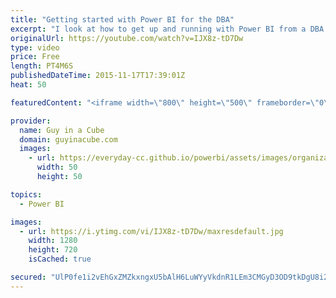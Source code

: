 ```yaml
---
title: "Getting started with Power BI for the DBA"
excerpt: "I look at how to get up and running with Power BI from a DBA perspective.  Really for someone that doesn't know anything about data models, or measures, etc...  Calculated Columns and Measures in DAX http://www.sqlbi.com/articles/calculated-columns-and-measures-in-dax/  Calculated Tables in Power BI"
originalUrl: https://youtube.com/watch?v=IJX8z-tD7Dw
type: video
price: Free
length: PT4M6S
publishedDateTime: 2015-11-17T17:39:01Z
heat: 50

featuredContent: "<iframe width=\"800\" height=\"500\" frameborder=\"0\" src=\"https://www.youtube.com/embed/IJX8z-tD7Dw\" allow=\"accelerometer; autoplay; encrypted-media; gyroscope; picture-in-picture\" allowfullscreen></iframe>"

provider:
  name: Guy in a Cube
  domain: guyinacube.com
  images:
    - url: https://everyday-cc.github.io/powerbi/assets/images/organizations/guyinacube.com-50x50.jpg
      width: 50
      height: 50

topics:
  - Power BI

images:
  - url: https://i.ytimg.com/vi/IJX8z-tD7Dw/maxresdefault.jpg
    width: 1280
    height: 720
    isCached: true

secured: "UlP0fe1i2vEhGxZMZkxngxU5bAlH6LuWYyVkdnR1LEm3CMGyD3OD9tkDgU8i2uTFB79E4D99CvQSbf0oyaWDSgkwp2J8FMJZqbJX28aXNl3+oWsMyX5ZKC0AqbHDsH1xtomSMxYZbz+sI4JOIsUILRZaK8OybCFo1PX0L3bORctgaDyEYrixbYa0vuZMR/dLK4oCjcoZnYy0e01rMDm8/+eQT2wHF/6pAe7x5XbaXrMOPyiX+o+AtbmJt2IUaOzysjJ0IQOlf/XVE+DKRVsoXpAdeZt4o+8j+tEfzVksxvqK8AlqbPZ8Rj/Yxa9TxHry4Axb2JCtmMgbdIczDWnUfCQyFZP44TWO6MKe+KBx92jWHIeWmXYlu7bCovTIcHAr82Yf7M9D1iuFeDluEEXZCHoXYAByGXcV+tgGM8TOI6s=;4AyI667dzzTLAj877VsCEw=="
---
```


